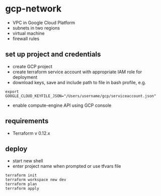 # gcp-network

* VPC in Google Cloud Platform
* subnets in two regions
* virtual machine
* firewall rules

## set up project and credentials
* create GCP project
* create terraform service account with appropriate IAM role for deployment
* download keys, save and include path to file in bash profile, e.g.
```
export GOOGLE_CLOUD_KEYFILE_JSON="/Users/username/gcp/serviceaccount.json"
```
* enable compute-engine API using GCP console

## requirements
* Terraform v 0.12.x

## deploy
* start new shell
* enter project name when prompted or use tfvars file

```
terraform init
terraform workspace new dev
terraform plan
terraform apply
```
